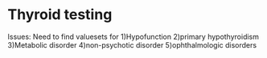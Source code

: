 # Thyroid testing
Issues: Need to find valuesets for
1)Hypofunction
2)primary hypothyroidism
3)Metabolic disorder
4)non-psychotic disorder
5)ophthalmologic disorders

